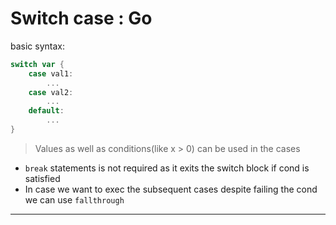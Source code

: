 # Switch case : Go

basic syntax:

```go
switch var {
	case val1:
		...
	case val2: 
		...
	default:
		...
}
```

> Values as well as conditions(like x > 0) can be used in the cases

- `break` statements is not required as it exits the switch block if cond is satisfied
- In case we want to exec the subsequent cases despite failing the cond we can use `fallthrough`

---